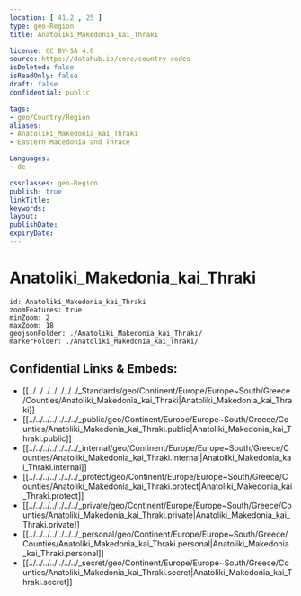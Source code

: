 ```yaml
---
location: [ 41.2 , 25 ] 
type: geo-Region
title: Anatoliki_Makedonia_kai_Thraki

license: CC BY-SA 4.0
source: https://datahub.io/core/country-codes
isDeleted: false
isReadOnly: false
draft: false
confidential: public

tags:
- geo/Country/Region
aliases:
- Anatoliki_Makedonia_kai_Thraki
- Eastern Macedonia and Thrace

Languages:
- de

cssclasses: geo-Region
publish: true
linkTitle: 
keywords: 
layout: 
publishDate: 
expiryDate: 
---
```


# Anatoliki_Makedonia_kai_Thraki

```leaflet
id: Anatoliki_Makedonia_kai_Thraki
zoomFeatures: true 
minZoom: 2 
maxZoom: 18
geojsonFolder: ./Anatoliki_Makedonia_kai_Thraki/
markerFolder: ./Anatoliki_Makedonia_kai_Thraki/
```


## Confidential Links & Embeds: 
- [[../../../../../../../_Standards/geo/Continent/Europe/Europe~South/Greece/Counties/Anatoliki_Makedonia_kai_Thraki|Anatoliki_Makedonia_kai_Thraki]] 
- [[../../../../../../../_public/geo/Continent/Europe/Europe~South/Greece/Counties/Anatoliki_Makedonia_kai_Thraki.public|Anatoliki_Makedonia_kai_Thraki.public]] 
- [[../../../../../../../_internal/geo/Continent/Europe/Europe~South/Greece/Counties/Anatoliki_Makedonia_kai_Thraki.internal|Anatoliki_Makedonia_kai_Thraki.internal]] 
- [[../../../../../../../_protect/geo/Continent/Europe/Europe~South/Greece/Counties/Anatoliki_Makedonia_kai_Thraki.protect|Anatoliki_Makedonia_kai_Thraki.protect]] 
- [[../../../../../../../_private/geo/Continent/Europe/Europe~South/Greece/Counties/Anatoliki_Makedonia_kai_Thraki.private|Anatoliki_Makedonia_kai_Thraki.private]] 
- [[../../../../../../../_personal/geo/Continent/Europe/Europe~South/Greece/Counties/Anatoliki_Makedonia_kai_Thraki.personal|Anatoliki_Makedonia_kai_Thraki.personal]] 
- [[../../../../../../../_secret/geo/Continent/Europe/Europe~South/Greece/Counties/Anatoliki_Makedonia_kai_Thraki.secret|Anatoliki_Makedonia_kai_Thraki.secret]] 

